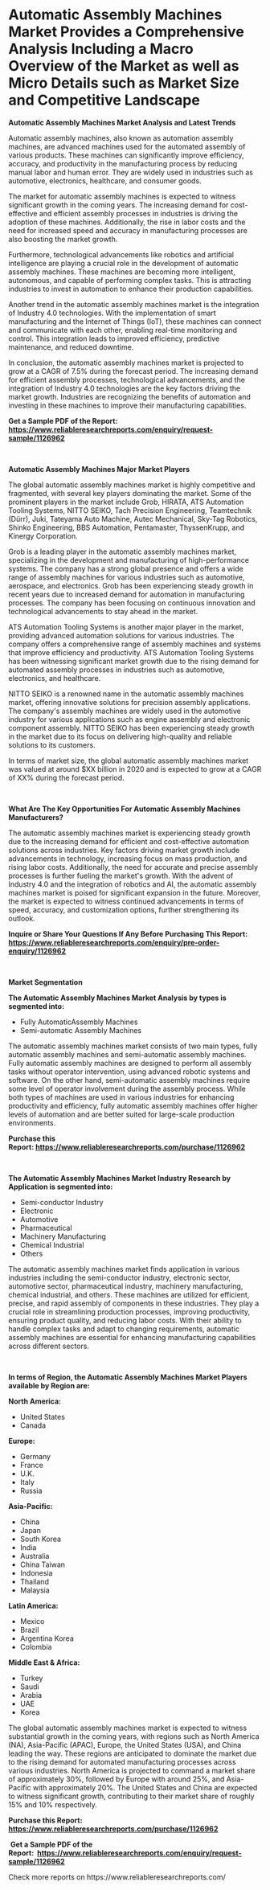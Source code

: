 <p><h1>Automatic Assembly Machines Market Provides a Comprehensive Analysis Including a Macro Overview of the Market as well as Micro Details such as Market Size and Competitive Landscape</h1></p><p><strong>Automatic Assembly Machines Market Analysis and Latest Trends</strong></p>
<p><p>Automatic assembly machines, also known as automation assembly machines, are advanced machines used for the automated assembly of various products. These machines can significantly improve efficiency, accuracy, and productivity in the manufacturing process by reducing manual labor and human error. They are widely used in industries such as automotive, electronics, healthcare, and consumer goods.</p><p>The market for automatic assembly machines is expected to witness significant growth in the coming years. The increasing demand for cost-effective and efficient assembly processes in industries is driving the adoption of these machines. Additionally, the rise in labor costs and the need for increased speed and accuracy in manufacturing processes are also boosting the market growth.</p><p>Furthermore, technological advancements like robotics and artificial intelligence are playing a crucial role in the development of automatic assembly machines. These machines are becoming more intelligent, autonomous, and capable of performing complex tasks. This is attracting industries to invest in automation to enhance their production capabilities.</p><p>Another trend in the automatic assembly machines market is the integration of Industry 4.0 technologies. With the implementation of smart manufacturing and the Internet of Things (IoT), these machines can connect and communicate with each other, enabling real-time monitoring and control. This integration leads to improved efficiency, predictive maintenance, and reduced downtime.</p><p>In conclusion, the automatic assembly machines market is projected to grow at a CAGR of 7.5% during the forecast period. The increasing demand for efficient assembly processes, technological advancements, and the integration of Industry 4.0 technologies are the key factors driving the market growth. Industries are recognizing the benefits of automation and investing in these machines to improve their manufacturing capabilities.</p></p>
<p><strong>Get a Sample PDF of the Report:&nbsp; <a href="https://www.reliableresearchreports.com/enquiry/request-sample/1126962">https://www.reliableresearchreports.com/enquiry/request-sample/1126962</a></strong></p>
<p>&nbsp;</p>
<p><strong>Automatic Assembly Machines Major Market Players</strong></p>
<p><p>The global automatic assembly machines market is highly competitive and fragmented, with several key players dominating the market. Some of the prominent players in the market include Grob, HIRATA, ATS Automation Tooling Systems, NITTO SEIKO, Tach Precision Engineering, Teamtechnik (Dürr), Juki, Tateyama Auto Machine, Autec Mechanical, Sky-Tag Robotics, Shinko Engineering, BBS Automation, Pentamaster, ThyssenKrupp, and Kinergy Corporation.</p><p>Grob is a leading player in the automatic assembly machines market, specializing in the development and manufacturing of high-performance systems. The company has a strong global presence and offers a wide range of assembly machines for various industries such as automotive, aerospace, and electronics. Grob has been experiencing steady growth in recent years due to increased demand for automation in manufacturing processes. The company has been focusing on continuous innovation and technological advancements to stay ahead in the market.</p><p>ATS Automation Tooling Systems is another major player in the market, providing advanced automation solutions for various industries. The company offers a comprehensive range of assembly machines and systems that improve efficiency and productivity. ATS Automation Tooling Systems has been witnessing significant market growth due to the rising demand for automated assembly processes in industries such as automotive, electronics, and healthcare.</p><p>NITTO SEIKO is a renowned name in the automatic assembly machines market, offering innovative solutions for precision assembly applications. The company's assembly machines are widely used in the automotive industry for various applications such as engine assembly and electronic component assembly. NITTO SEIKO has been experiencing steady growth in the market due to its focus on delivering high-quality and reliable solutions to its customers.</p><p>In terms of market size, the global automatic assembly machines market was valued at around $XX billion in 2020 and is expected to grow at a CAGR of XX% during the forecast period.</p></p>
<p>&nbsp;</p>
<p><strong>What Are The Key Opportunities For Automatic Assembly Machines Manufacturers?</strong></p>
<p><p>The automatic assembly machines market is experiencing steady growth due to the increasing demand for efficient and cost-effective automation solutions across industries. Key factors driving market growth include advancements in technology, increasing focus on mass production, and rising labor costs. Additionally, the need for accurate and precise assembly processes is further fueling the market's growth. With the advent of Industry 4.0 and the integration of robotics and AI, the automatic assembly machines market is poised for significant expansion in the future. Moreover, the market is expected to witness continued advancements in terms of speed, accuracy, and customization options, further strengthening its outlook.</p></p>
<p><strong>Inquire or Share Your Questions If Any Before Purchasing This Report: <a href="https://www.reliableresearchreports.com/enquiry/pre-order-enquiry/1126962">https://www.reliableresearchreports.com/enquiry/pre-order-enquiry/1126962</a></strong></p>
<p>&nbsp;</p>
<p><strong>Market Segmentation</strong></p>
<p><strong>The Automatic Assembly Machines Market Analysis by types is segmented into:</strong></p>
<p><ul><li>Fully AutomaticAssembly Machines</li><li>Semi-automatic Assembly Machines</li></ul></p>
<p><p>The automatic assembly machines market consists of two main types, fully automatic assembly machines and semi-automatic assembly machines. Fully automatic assembly machines are designed to perform all assembly tasks without operator intervention, using advanced robotic systems and software. On the other hand, semi-automatic assembly machines require some level of operator involvement during the assembly process. While both types of machines are used in various industries for enhancing productivity and efficiency, fully automatic assembly machines offer higher levels of automation and are better suited for large-scale production environments.</p></p>
<p><strong>Purchase this Report:&nbsp;<a href="https://www.reliableresearchreports.com/purchase/1126962">https://www.reliableresearchreports.com/purchase/1126962</a></strong></p>
<p>&nbsp;</p>
<p><strong>The Automatic Assembly Machines Market Industry Research by Application is segmented into:</strong></p>
<p><ul><li>Semi-conductor Industry</li><li>Electronic</li><li>Automotive</li><li>Pharmaceutical</li><li>Machinery Manufacturing</li><li>Chemical Industrial</li><li>Others</li></ul></p>
<p><p>The automatic assembly machines market finds application in various industries including the semi-conductor industry, electronic sector, automotive sector, pharmaceutical industry, machinery manufacturing, chemical industrial, and others. These machines are utilized for efficient, precise, and rapid assembly of components in these industries. They play a crucial role in streamlining production processes, improving productivity, ensuring product quality, and reducing labor costs. With their ability to handle complex tasks and adapt to changing requirements, automatic assembly machines are essential for enhancing manufacturing capabilities across different sectors.</p></p>
<p>&nbsp;</p>
<p><strong>In terms of Region, the Automatic Assembly Machines Market Players available by Region are:</strong></p>
<p>
    <p> <strong> North America: </strong>
        <ul>
            <li>United States</li>
            <li>Canada</li>
        </ul>
        </p> 
    <p> <strong> Europe: </strong>
        <ul>
            <li>Germany</li>
            <li>France</li>
            <li>U.K.</li>
            <li>Italy</li>
            <li>Russia</li>
        </ul>
        </p> 
    <p> <strong> Asia-Pacific: </strong>
        <ul>
            <li>China</li>
            <li>Japan</li>
            <li>South Korea</li>
            <li>India</li>
            <li>Australia</li>
            <li>China Taiwan</li>
            <li>Indonesia</li>
            <li>Thailand</li>
            <li>Malaysia</li>
        </ul>
        </p> 
    <p> <strong> Latin America: </strong>
        <ul>
            <li>Mexico</li>
            <li>Brazil</li>
            <li>Argentina Korea</li>
            <li>Colombia</li>
        </ul>
        </p> 
    <p> <strong> Middle East & Africa: </strong>
        <ul>
            <li>Turkey</li>
            <li>Saudi</li>
            <li>Arabia</li>
            <li>UAE</li>
            <li>Korea</li>
        </ul>
    </p>
    </p>
<p><p>The global automatic assembly machines market is expected to witness substantial growth in the coming years, with regions such as North America (NA), Asia-Pacific (APAC), Europe, the United States (USA), and China leading the way. These regions are anticipated to dominate the market due to the rising demand for automated manufacturing processes across various industries. North America is projected to command a market share of approximately 30%, followed by Europe with around 25%, and Asia-Pacific with approximately 20%. The United States and China are expected to witness significant growth, contributing to their market share of roughly 15% and 10% respectively.</p></p>
<p><strong>Purchase this Report: <a href="https://www.reliableresearchreports.com/purchase/1126962">https://www.reliableresearchreports.com/purchase/1126962</a></strong></p>
<p>&nbsp;<strong>Get a Sample PDF of the Report:&nbsp;&nbsp;<a href="https://www.reliableresearchreports.com/enquiry/request-sample/1126962">https://www.reliableresearchreports.com/enquiry/request-sample/1126962</a></strong></p>
<p><strong></strong></p>
<p>Check more reports on https://www.reliableresearchreports.com/</p>